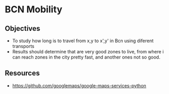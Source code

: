 # BCN Mobility

## Objectives
* To study how long is to travel from x,y to x',y' in Bcn using diferent transports
* Results should determine that are very good zones to live, from where i can reach zones in the city pretty fast, and another ones not so good.

## Resources
* https://github.com/googlemaps/google-maps-services-python
